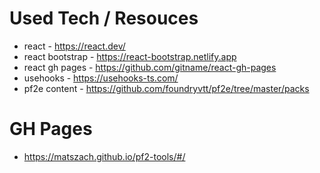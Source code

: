 # Used Tech / Resouces
- react - https://react.dev/
- react bootstrap - https://react-bootstrap.netlify.app
- react gh pages - https://github.com/gitname/react-gh-pages
- usehooks - https://usehooks-ts.com/
- pf2e content - https://github.com/foundryvtt/pf2e/tree/master/packs

# GH Pages
- https://matszach.github.io/pf2-tools/#/
